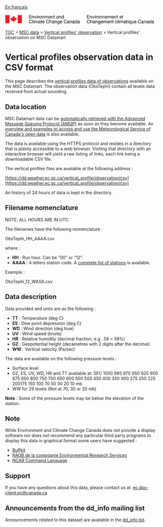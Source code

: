 [En français](readme_vertical-profiles-obs-datamart_fr.md)

![ECCC logo](../../img_eccc-logo.png)

[TOC](../../readme_en.md) > [MSC data](../readme_en.md) > [Vertical profiles' observation](readme_vertical-profiles-obs_en.md) > Vertical profiles' observation on MSC Datamart

# Vertical profiles observation data in CSV format

This page describes the [vertical profiles data of observations](readme_vertical-profiles-obs_en.md) available on the MSC Datamart. The observation data (ObsTephi) contain all levels data received from actual sounding.

## Data location 

MSC Datamart data can be [automatically retrieved with the Advanced Message Queuing Protocol (AMQP)](../../msc-datamart/amqp_en.md) as soon as they become available. An [overview and examples to access and use the Meteorological Service of Canada's open data](../../usage/readme_en.md) is also available.

The data is available using the HTTPS protocol and resides in a directory that is plainly accessible to a web browser. Visiting that directory with an interactive browser will yield a raw listing of links, each link being a downloadable CSV file.

The vertical profiles files are available at the following address :

[https://dd.weather.ec.gc.ca/vertical_profile/observation/csv](https://dd.weather.ec.gc.ca/vertical_profile/observation/csv)

An history of 24 hours of data is kept in the directory.

## Filename nomenclature 

NOTE: ALL HOURS ARE IN UTC.

The filenames have the following nomenclature :

ObsTephi_HH_AAAA.csv

where :

* __HH__ : Run hour. Can be "00" or "12".
* __AAAA__ : 4 letters station code. A [complete list of stations](https://collaboration.cmc.ec.gc.ca/cmc/cmos/public_doc/msc-data/prev_vertical-profiles/station_list_for_vertical_profile.geojson) is available.

Example : 

ObsTephi_12_WASA.csv

## Data description 

Data provided and units are as the following :

* __TT__ : Temperature  (deg C)
* __ES__ : Dew point depression (deg C)
* __WD__ : Wind direction (deg true)
* __UV__ : Wind speed (knots)
* __HR__ : Relative humidity (decimal fraction; e.g.  .58 = 58%) 
* __GZ__ : Geopotential height (decametres with 2 digits after the decimal)
* __WW__ : Vertical velocity  (Pa/sec)

The data are available on the following pressure levels :

* Surface level
* GZ, ES, UV, WD, HR and TT available at: SFC 1000 985 970 950 925 900 875 850 800 750 700 650 600 550 500 450 400 350 300 275 250 225 200175  150 100  70  50  30  20  10 mb
* WW for 29 levels (Not at 70, 30 or 20 mb)

__Note__ : Some of the pressure levels may be below the elevation of the station. 

## Note

While Environment and Climate Change Canada does not provide a display software nor does not recommend any particular third party programs to display this data in graphical format some users have suggested :

* [Buffkit](https://training.weather.gov/wdtd/tools/BUFKIT/index.php)
* [RAOB de la compganie Environmental Research Services](https://www.raob.com/)
* [NCAR Command Language](https://www.ncl.ucar.edu/get_started.shtml)

## Support

If you have any questions about this data, please contact us at: [ec.dps-client.ec@canada.ca](mailto:ec.dps-client.ec@canada.ca)

## Announcements from the dd_info mailing list 

Announcements related to this dataset are available in the [dd_info list](https://lists.ec.gc.ca/cgi-bin/mailman/listinfo/dd_info).




